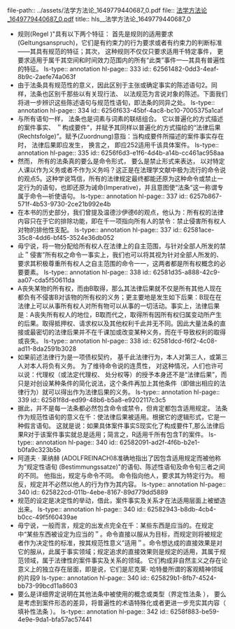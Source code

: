 file-path:: ../assets/法学方法论_1649779440687_0.pdf
file:: [法学方法论_1649779440687_0.pdf](../assets/法学方法论_1649779440687_0.pdf)
title:: hls__法学方法论_1649779440687_0

- 规则(Regel )"具有以下两个特征： 首先是规则的适用要求(Geltungsanspruch)，它们是有约束力的行为要求或者有约束力的判断标准——其具有规范的特征；其次， 这种规则不仅仅只要求适用千特定事件， 更要求适用于属千其空间和时间效力范围内的所有“此类”事件一—其具有普遍性的特征。
  ls-type:: annotation
  hl-page:: 333
  id:: 62561482-0dd3-4eaf-8b9c-2aefe74a063f
- 由于法条具有规范性的意义，因此区别于主张或确定事实的陈述语句2。同样，法条也区别千那些以有关现行法、 以法规范为言说对象的陈述。下面我们将进一步辨识这些陈述语句与规范性语旬，即法条的同异之处。
  ls-type:: annotation
  hl-page:: 334
  id:: 6256f633-45bf-4ac8-bc10-7005375a1caf
- 与所有语旬一样， 法条也是词素与词素的联结组合。 它以普遍化的方式描述的案件事实、 ＂构成要件”，并赋予其同样以普遍化的方式描绘的“法律后果(Rechtsfolge)”。赋予(Zuordnung)意指：当构成要件所描述的案件事实存在时， 法律后果即应发生， 换言之， 即应252适用千该具体案件。 
  ls-type:: annotation
  hl-page:: 335
  id:: 6256f6d3-e1f6-4d4b-a14b-cc461ac958aa
- 然而， 所有的法条真的要么是命令形式， 要么是禁止形式来表达， 以对特定人课以作为义务或者不作为义务吗？这正是在法理学文献中极为流行的命令说的观点5。这种学说笃信，所有的法律规定最终都能还原为这种命令或禁止一定行为的语旬，也即还原为诫命(Imperative)，并且意图使“法条“这一称谓专属于命令—祈使语句。
  ls-type:: annotation
  hl-page:: 337
  id:: 6257b867-571f-4b53-9730-2ce21b992e4b
- 在本书的历史部分，我们曾提及温德沙伊德6的观点，他认为：所有权的法律内容只在于它的排除功能，即在千一项指向所有人的禁令：禁止侵害所有权人对物的排他性支配。
  ls-type:: annotation
  hl-page:: 337
  id:: 62581ace-35c8-4dd6-bf45-3524e36db052
- 毋宁说，将一物分配给所有权人在法律上的自主范围，与针对全部人所发的禁止＂侵害”所有权之命令一事实上，我们也可以将其视为针对全部人所发的、要求其积极尊重所有权人之自主范围的命令一一，这两者都是所有权概念的必要要素。
  ls-type:: annotation
  hl-page:: 338
  id:: 62581d35-a888-42c9-aa07-cda5f50611da
- A丧失某物的所有权，而由B取得，那么其法律后果就不仅是所有其他人现在都负有不侵害B对该物的所有权的义务；更主要地是发生如下后果：B现在在法律上可以从事所有权人对所有物可以从事的一切活动。事实上，法律后果是：A丧失所有权人的地位，B取而代之，取得所有因所有权归属变动所产生的后果。取得抵押权、请求权以及其他权利千此并无不同。因此大量法条的直接或最密切的法律后果并不在千课加或改变某种义务，而在千导致权利的取得或丧失。
  ls-type:: annotation
  hl-page:: 338
  id:: 62581dcd-f6f2-4c08-ad11-8da2591b3028
- 如果前述法律行为是一项债权契约， 基千此法律行为，本人对第三人，或第三人对本人将负有义务。 为了维待命令说的连贯性， 对这种情况，人们也许可以说：代理权（或法定代理权、 处分权等）的授予本身还不是“法律后果”，而只是对创设某种条件的简化说法，这个条件再加上其他条件（即做出相应的法律行为）就可以得出作为法律后果的义务。
  ls-type:: annotation
  hl-page:: 339
  id:: 62581f8d-ed99-48b6-b5a8-e9202117c3c5
- 据此，并不是每一法条都必然包含命令或禁令，但肯定都包含适用规定。 法条作为规范性语旬的意义在千：使法律后果被适用。根据它的逻辑形式，它是一种假言语旬。 这就是说：如果具体案件事实S现实化了构成要件T,那么法律后果R对于该案件事实就总是适用；简言之，R适用千所有包含T的案件。
  ls-type:: annotation
  hl-page:: 340
  id:: 62582091-ad2f-4f6b-b2e1-b0fa9c323b5b
- 阿道夫 · 莱纳赫 (ADOLFREINACH)8准确地指出了因包含适用规定而被他称为”规定性语旬 (Bestimmungssatze)"的语旬、陈述性语旬及命令旬三者之间的不同。 他指出，规定与命令不同。 命令指向他人，要求其为特定行为。 相反，规定并不必然以他人的行为作为其内容。
  ls-type:: annotation
  hl-page:: 340
  id:: 625822cd-011b-4ebe-8167-89d779dd5889
- 规范的设定是决定性的举动，借此，案件事实及关系才在法适用层面上被塑造出来。
  ls-type:: annotation
  hl-page:: 340
  id:: 62582943-b8db-4cb4-b0cc-49f5f60439ae
- 毋宁说，一般而言，规定的出发点完全在千：某些东西是应当的。在规定中“某些东西被设定为应当的＂。命令直接以服从为目标，而规定则将被规定者作为决定性的标准，按其规范性意义”适用＂。命令想达成的直接效果是对它的服从，此属于事实领域；规定追求的直接效果则是规定的适用，其属于规范领域，属于法律性的案件事实及关系的领域。 它们构成非自然主义之存在论意义上的独立存在层面，即是说，它们是尼克莱· 哈特曼所谓的客观精神领域的片段9
  ls-type:: annotation
  hl-page:: 340
  id:: 625829b1-8fb7-4524-bb73-99bcd11a8603
- 要么是详细界定说明在其他法条中被使用的概念或类型（界定性法条 ）， 要么是考虑到案件形态的差异，将普遍性的术语特殊化或者更进一步充实其内容（ 填补性法条 ）。
  ls-type:: annotation
  hl-page:: 342
  id:: 6258f883-be59-4e9e-9da1-bfa57ac57441